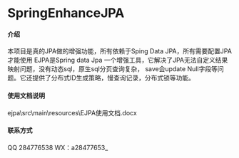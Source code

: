 # SpringEnhanceJPA

#### 介绍
本项目是真的JPA做的增强功能，所有依赖于Sping Data JPA，所有需要配置JPA才能使用
EJPA是Spring data Jpa 一个增强工具，它解决了JPA无法自定义结果映射问题，没有动态sql，原生sql分页查询复杂，
save会update Null字段等问题。它还提供了分布式ID生成策略，慢查询记录，分布式锁等功能。

#### 使用文档说明
ejpa\src\main\resources\EJPA使用文档.docx
#### 联系方式
QQ 284776538
WX：a28477653_

